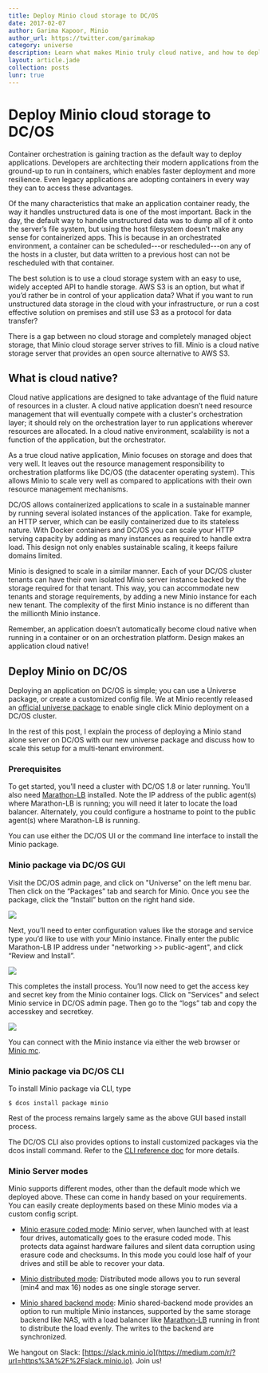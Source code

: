 ```yaml
---
title: Deploy Minio cloud storage to DC/OS
date: 2017-02-07
author: Garima Kapoor, Minio
author_url: https://twitter.com/garimakap
category: universe
description: Learn what makes Minio truly cloud native, and how to deploy it to DC/OS.
layout: article.jade
collection: posts
lunr: true
---
```


# Deploy Minio cloud storage to DC/OS

Container orchestration is gaining traction as the default way to deploy applications. Developers are architecting their modern applications from the ground-up to run in containers, which enables faster deployment and more resilience. Even legacy applications are adopting containers in every way they can to access these advantages.

Of the many characteristics  that make an application container ready, the way it handles unstructured data is one of the most important. Back in the day, the default way to handle unstructured data was to dump all of it onto the server’s file system, but using the host filesystem doesn’t make any sense for containerized apps. This is because in an orchestrated environment, a container can be scheduled---or rescheduled---on any of the hosts in a cluster, but data written to a previous host can not be rescheduled with that container.

The best solution is to use a cloud storage system with an easy to use, widely accepted API to handle storage. AWS S3 is an option, but what if you’d rather be in control of your application data? What if you want to run unstructured data storage in the cloud with your infrastructure, or run a cost effective solution on premises and still use S3 as a protocol for data transfer?

There is a gap between no cloud storage and completely managed object storage, that Minio cloud storage server strives to fill. Minio is a cloud native storage server that provides an open source alternative to AWS S3.

## What is cloud native?

Cloud native applications are designed to take advantage of the fluid nature of resources in a cluster. A cloud native application doesn’t need resource management that will eventually compete with a cluster's orchestration layer; it should rely on the orchestration layer to run applications wherever resources are allocated. In a cloud native environment, scalability is not a function of the application, but the orchestrator.

As a true cloud native application, Minio focuses on storage and does that very well. It leaves out the resource management responsibility to orchestration platforms like DC/OS (the datacenter operating system). This allows Minio to scale very well as compared to applications with their own resource management mechanisms.

DC/OS allows containerized applications to scale in a sustainable manner by running several isolated instances of the application. Take for example, an HTTP server, which can be easily containerized due to its stateless nature. With Docker containers and DC/OS you can scale your HTTP serving capacity by adding as many instances as required to handle extra load. This design not only enables sustainable scaling, it keeps failure domains limited.

Minio is designed to scale in a similar manner. Each of your DC/OS cluster tenants can have their own isolated Minio server instance backed by the storage required for that tenant. This way, you can accommodate new tenants and storage requirements, by adding a new Minio instance for each new tenant. The complexity of the first Minio instance is no different than the millionth Minio instance.

Remember, an application doesn’t automatically become cloud native when running in a container or on an orchestration platform. Design makes an application cloud native!

## Deploy Minio on DC/OS

Deploying an application on DC/OS is simple; you can use a Universe package, or create a customized config file. We at Minio recently released an [official universe package](https://medium.com/r/?url=https%3A%2F%2Fgithub.com%2Fmesosphere%2Funiverse%2Ftree%2Fversion-3.x%2Frepo%2Fpackages%2FM%2Fminio%2F0) to enable single click Minio deployment on a DC/OS cluster.

In the rest of this post, I explain the process of deploying a Minio stand alone server on DC/OS with our new universe package and discuss how to scale this setup for a multi-tenant environment.

### Prerequisites

To get started, you’ll need a cluster with DC/OS 1.8 or later running. You’ll also need [Marathon-LB](https://medium.com/r/?url=https%3A%2F%2Fdcos.io%2Fdocs%2F1.8%2Fusage%2Fservice-discovery%2Fmarathon-lb%2Fusage%2F) installed. Note the IP address of the public agent(s) where Marathon-LB is running; you will need it later to locate the load balancer. Alternately, you could configure a hostname to point to the public agent(s) where Marathon-LB is running.

You can use either the DC/OS UI or the command line interface to install the Minio package.

### Minio package via DC/OS GUI

Visit the DC/OS admin page, and click on "Universe" on the left menu bar. Then click on the “Packages” tab and search for Minio. Once you see the package, click the “Install” button on the right hand side.

<img src="/assets/images/blog/2017-02-07_image_0.png"/>

Next, you’ll need to enter configuration values like the storage and service type you’d like to use with your Minio instance. Finally enter the public Marathon-LB IP address under "networking >> public-agent", and click “Review and Install”.

<img src="/assets/images/blog/2017-02-07_image_1.png"/>

This completes the install process. You’ll now need to get the access key and secret key from the Minio container logs. Click on "Services" and select Minio service in DC/OS admin page. Then go to the “logs” tab and copy the accesskey and secretkey.

<img src="/assets/images/blog/2017-02-07_image_2.png"/>

You can connect with the Minio instance via either the web browser or [Minio mc](https://medium.com/r/?url=https%3A%2F%2Fgithub.com%2Fminio%2Fmc).

### Minio package via DC/OS CLI

To install Minio package via CLI, type

`$ dcos install package minio`

Rest of the process remains largely same as the above GUI based install process.

The DC/OS CLI also provides options to install customized packages via the dcos install command. Refer to the [CLI reference doc](https://medium.com/r/?url=https%3A%2F%2Fdocs.mesosphere.com%2F1.8%2Fusage%2Fcli%2Fcommand-reference%2F) for more details.

### Minio Server modes

Minio supports different modes, other than the default mode which we deployed above. These can come in handy based on your requirements. You can easily create deployments based on these Minio modes via a custom config script.

* [Minio erasure coded mode](https://medium.com/r/?url=https%3A%2F%2Fdocs.minio.io%2Fdocs%2Fminio-erasure-code-quickstart-guide): Minio server, when launched with at least four drives, automatically goes to the erasure coded mode. This protects data against hardware failures and silent data corruption using erasure code and checksums. In this mode you could lose half of your drives and still be able to recover your data.

* [Minio distributed mode](https://medium.com/r/?url=https%3A%2F%2Fdocs.minio.io%2Fdocs%2Fdistributed-minio-quickstart-guide): Distributed mode allows you to run several (min4 and max 16) nodes as one single storage server.

* [Minio shared backend mode](https://medium.com/r/?url=https%3A%2F%2Fgithub.com%2Fminio%2Fminio%2Ftree%2Fmaster%2Fdocs%2Fshared-backend): Minio shared-backend mode provides an option to run multiple Minio instances, supported by the same storage backend like NAS, with a load balancer like [Marathon-LB](https://medium.com/r/?url=https%3A%2F%2Fdcos.io%2Fdocs%2F1.8%2Fusage%2Fservice-discovery%2Fmarathon-lb%2Fusage%2F) running in  front to distribute the load evenly. The writes to the backend are synchronized.

We hangout on Slack: [https://slack.minio.io](https://medium.com/r/?url=https%3A%2F%2Fslack.minio.io). Join us!
